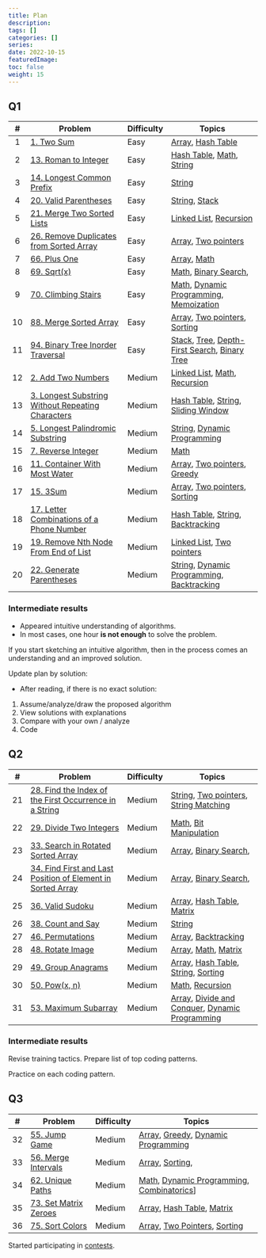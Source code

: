 ```yaml
---
title: Plan
description:
tags: []
categories: []
series:
date: 2022-10-15
featuredImage:
toc: false
weight: 15
---
```


## Q1

|   #   | Problem                                                                                                           | Difficulty | Topics                                                                                                                                 |
| :---: | ----------------------------------------------------------------------------------------------------------------- | ---------- | -------------------------------------------------------------------------------------------------------------------------------------- |
|   1   | [1. Two Sum](../problems/1-two-sum)                                                                               | Easy       | [Array](/en/tags/array), [Hash Table](/en/tags/hash-table)                                                                             |
|   2   | [13. Roman to Integer](../problems/13-roman-to-integer)                                                           | Easy       | [Hash Table](/en/tags/hash-table), [Math](/en/tags/math), [String](/en/tags/string)                                                    |
|   3   | [14. Longest Common Prefix](../problems/14-longest-common-prefix)                                                 | Easy       | [String](/en/tags/string)                                                                                                              |
|   4   | [20. Valid Parentheses](../problems/20-valid-parentheses)                                                         | Easy       | [String](/en/tags/string), [Stack](/en/tags/stack)                                                                                     |
|   5   | [21. Merge Two Sorted Lists](../problems/21-merge-two-sorted-lists)                                               | Easy       | [Linked List](/en/tags/linked-list), [Recursion](/en/tags/recursion)                                                                   |
|   6   | [26. Remove Duplicates from Sorted Array](../problems/26-remove-duplicates-from-sorted-array)                     | Easy       | [Array](/en/tags/array), [Two pointers](/en/tags/two-pointers)                                                                         |
|   7   | [66. Plus One](../problems/66-plus-one)                                                                           | Easy       | [Array](/en/tags/array), [Math](/en/tags/math)                                                                                         |
|   8   | [69. Sqrt(x)](../problems/69-sqrtx)                                                                               | Easy       | [Math](/en/tags/math), [Binary Search](/en/tags/binary-search),                                                                        |
|   9   | [70. Climbing Stairs](../problems/70-climbing-stairs)                                                             | Easy       | [Math](/en/tags/math), [Dynamic Programming](/en/tags/dynamic-programming), [Memoization](/en/tags/memoization)                        |
|  10   | [88. Merge Sorted Array](../problems/88-merge-sorted-array)                                                       | Easy       | [Array](/en/tags/array), [Two pointers](/en/tags/two-pointers), [Sorting](/en/tags/sorting)                                            |
|  11   | [94. Binary Tree Inorder Traversal](../problems/94-binary-tree-inorder-traversal)                                 | Easy       | [Stack](/en/tags/stack), [Tree](/en/tags/tree), [Depth-First Search](/en/tags/depth-first-search), [Binary Tree](/en/tags/binary-tree) |
|  12   | [2. Add Two Numbers](../problems/2-add-two-numbers)                                                               | Medium     | [Linked List](/en/tags/linked-list), [Math](/en/tags/math), [Recursion](/en/tags/recursion)                                            |
|  13   | [3. Longest Substring Without Repeating Characters](../problems/3-longest-substring-without-repeating-characters) | Medium     | [Hash Table](/en/tags/hash-table), [String](/en/tags/string), [Sliding Window](/en/tags/sliding-window)                                |
|  14   | [5. Longest Palindromic Substring](../problems/5-longest-palindromic-substring)                                   | Medium     | [String](/en/tags/string), [Dynamic Programming](/en/tags/dynamic-programming)                                                         |
|  15   | [7. Reverse Integer](../problems/7-reverse-integer)                                                               | Medium     | [Math](/en/tags/math)                                                                                                                  |
|  16   | [11. Container With Most Water](../problems/11-container-with-most-water)                                         | Medium     | [Array](/en/tags/array), [Two pointers](/en/tags/two-pointers), [Greedy](/en/tags/greedy)                                              |
|  17   | [15. 3Sum](../problems/15-3sum)                                                                                   | Medium     | [Array](/en/tags/array), [Two pointers](/en/tags/two-pointers), [Sorting](/en/tags/sorting)                                            |
|  18   | [17. Letter Combinations of a Phone Number](../problems/17-letter-combinations-of-a-phone-number)                 | Medium     | [Hash Table](/en/tags/hash-table), [String](/en/tags/string), [Backtracking](/en/tags/backtracking)                                    |
|  19   | [19. Remove Nth Node From End of List](../problems/19-remove-nth-node-from-end-of-list)                           | Medium     | [Linked List](/en/tags/linked-list), [Two pointers](/en/tags/two-pointers)                                                             |
|  20   | [22. Generate Parentheses](../problems/22-generate-parentheses)                                                   | Medium     | [String](/en/tags/string), [Dynamic Programming](/en/tags/dynamic-programming), [Backtracking](/en/tags/backtracking)                  |

### Intermediate results

- Appeared intuitive understanding of algorithms.
- In most cases, one hour **is not enough** to solve the problem.

If you start sketching an intuitive algorithm, then in the process comes an understanding and an improved solution.

Update plan by solution:
- After reading, if there is no exact solution:
1. Assume/analyze/draw the proposed algorithm
2. View solutions with explanations
3. Compare with your own / analyze
4. Code

## Q2

|   #   | Problem                                                                                                                            | Difficulty | Topics                                                                                                                          |
| :---: | ---------------------------------------------------------------------------------------------------------------------------------- | ---------- | ------------------------------------------------------------------------------------------------------------------------------- |
|  21   | [28. Find the Index of the First Occurrence in a String](../problems/28-find-the-index-of-the-first-occurrence-in-a-string/)       | Medium     | [String](/en/tags/string), [Two pointers](/en/tags/two-pointers), [String Matching](/en/tags/string-matching)                   |
|  22   | [29. Divide Two Integers](../problems/29-divide-two-integers)                                                                      | Medium     | [Math](/en/tags/math), [Bit Manipulation](/en/tags/bit-manipulation)                                                            |
|  23   | [33. Search in Rotated Sorted Array](../problems/33-search-in-rotated-sorted-arrays)                                               | Medium     | [Array](/en/tags/array), [Binary Search](/en/tags/binary-search),                                                               |
|  24   | [34. Find First and Last Position of Element in Sorted Array](../problems/find-first-and-last-position-of-element-in-sorted-array) | Medium     | [Array](/en/tags/array), [Binary Search](/en/tags/binary-search),                                                               |
|  25   | [36. Valid Sudoku](../problems/36-valid-sudoku)                                                                                    | Medium     | [Array](/en/tags/array), [Hash Table](/en/tags/hash-table), [Matrix](/en/tags/matrix)                                           |
|  26   | [38. Count and Say](../problems/38-count-and-say)                                                                                  | Medium     | [String](/en/tags/string)                                                                                                       |
|  27   | [46. Permutations](../problems/46-permutations)                                                                                    | Medium     | [Array](/en/tags/array), [Backtracking](/en/tags/backtracking)                                                                  |
|  28   | [48. Rotate Image](../problems/48-rotate-image)                                                                                    | Medium     | [Array](/en/tags/array), [Math](/en/tags/math), [Matrix](/en/tags/matrix)                                                       |
|  29   | [49. Group Anagrams](../problems/49-group-anagrams)                                                                                | Medium     | [Array](/en/tags/array), [Hash Table](/en/tags/hash-table), [String](/en/tags/string), [Sorting](/en/tags/sorting)              |
|  30   | [50. Pow(x, n)](../problems/50)                                                                                                    | Medium     | [Math](/en/tags/math), [Recursion](/en/tags/recursion)                                                                          |
|  31   | [53. Maximum Subarray](../problems/53)                                                                                             | Medium     | [Array](/en/tags/array), [Divide and Conquer](/en/tags/divide-and-conquer), [Dynamic Programming](/en/tags/dynamic-programming) |

### Intermediate results

Revise training tactics. Prepare list of top coding patterns. 

Practice on each coding pattern.

## Q3

|   #   | Problem                                 | Difficulty | Topics                                                                                                               |
| :---: | --------------------------------------- | ---------- | -------------------------------------------------------------------------------------------------------------------- |
|  32   | [55. Jump Game](../problems/55)         | Medium     | [Array](/en/tags/array), [Greedy](/en/tags/greedy), [Dynamic Programming](/en/tags/dynamic-programming)              |
|  33   | [56. Merge Intervals](../problems/56)   | Medium     | [Array](/en/tags/array), [Sorting](/en/tags/sorting),                                                                |
|  34   | [62. Unique Paths](../problems/62)      | Medium     | [Math](/en/tags/math), [Dynamic Programming](/en/tags/dynamic-programming), [Combinatorics](/en/tags/combinatorics)] |
|  35   | [73. Set Matrix Zeroes](../problems/73) | Medium     | [Array](/en/tags/array), [Hash Table](/en/tags/hash-table), [Matrix](/en/tags/matrix)                                |
|  36   | [75. Sort Colors](../problems/75)       | Medium     | [Array](/en/tags/array), [Two Pointers](/en/tags/Two-Pointers), [Sorting](/en/tags/Sorting)                          |

Started participating in [contests](../codeforces).
